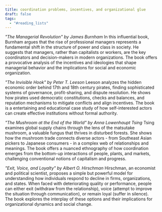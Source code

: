 ```yaml
---
title: coordination problems, incentives, and organizational glue
draft: false
tags:
  - "#reading_lists"
---
```


*"The Managerial Revolution" by James Burnham*
In this influential book, Burnham argues that the rise of professional managers represents a fundamental shift in the structure of power and class in society. He suggests that managers, rather than capitalists or workers, are the key coordinators and decision-makers in modern organizations. The book offers a provocative analysis of the incentives and ideologies that shape managerial behavior and the implications for social and economic organization.

*"The Invisible Hook" by Peter T. Leeson*
Leeson analyzes the hidden economic order behind 17th and 18th century pirates, finding sophisticated systems of governance, profit-sharing, and dispute resolution. He shows how pirates used democratic constitutions, checks and balances, and reputation mechanisms to mitigate conflicts and align incentives. The book is a entertaining and educational case study of how self-interested actors can create effective institutions without formal authority.

*"The Mushroom at the End of the World" by Anna Lowenhaupt Tsing*
Tsing examines global supply chains through the lens of the matsutake mushroom, a valuable fungus that thrives in disturbed forests. She shows how the mushroom trade connects diverse actors - from Southeast Asian pickers to Japanese consumers - in a complex web of relationships and meanings. The book offers a nuanced ethnography of how coordination emerges from the bottom-up interactions of people, plants, and markets, challenging conventional notions of capitalism and progress.

*"Exit, Voice, and Loyalty" by Albert O. Hirschman*
Hirschman, an economist and political scientist, proposes a simple but powerful model for understanding how individuals respond to decline in firms, organizations, and states. When faced with deteriorating quality or performance, people can either exit (withdraw from the relationship), voice (attempt to improve the situation through communication), or remain loyal (suffer in silence). The book explores the interplay of these options and their implications for organizational dynamics and social change.
